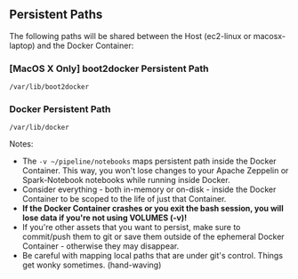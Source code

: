 ## Persistent Paths 

The following paths will be shared between the Host (ec2-linux or macosx-laptop) and the Docker Container:
### [MacOS X Only] boot2docker Persistent Path
```
/var/lib/boot2docker
```

### Docker Persistent Path
```
/var/lib/docker
```

Notes: 
* The `-v ~/pipeline/notebooks` maps persistent path inside the Docker Container.  This way, you won't lose changes to your Apache Zeppelin or Spark-Notebook notebooks while running inside Docker.
* Consider everything - both in-memory or on-disk - inside the Docker Container to be scoped to the life of just that Container.
* **If the Docker Container crashes or you exit the bash session, you will lose data if you're not using VOLUMES (-v)!**
* If you're other assets that you want to persist, make sure to commit/push them to git or save them outside of the ephemeral Docker Container - otherwise they may disappear.
* Be careful with mapping local paths that are under git's control.  Things get wonky sometimes.  (hand-waving)
